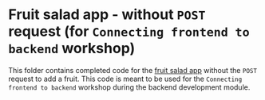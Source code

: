 # Fruit salad app - without `POST` request (for `Connecting frontend to backend` workshop)

This folder contains completed code for the [fruit salad app](./fruit-salad) without the `POST` request to add a fruit. This code is meant to be used for the `Connecting frontend to backend` workshop during the backend development module. 
